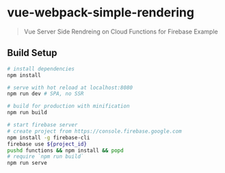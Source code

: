 # vue-webpack-simple-rendering

> Vue Server Side Rendreing on Cloud Functions for Firebase Example

## Build Setup

``` bash
# install dependencies
npm install

# serve with hot reload at localhost:8080
npm run dev # SPA, no SSR

# build for production with minification
npm run build

# start firebase server
# create project from https://console.firebase.google.com
npm install -g firebase-cli
firebase use ${project_id}
pushd functions && npm install && popd
# require `npm run build`
npm run serve
```